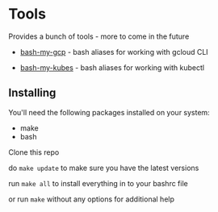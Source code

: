 # Tools

Provides a bunch of tools - more to come in the future


* [bash-my-gcp](https://www.github.com/mcrmonkey/bash-my-gcp) - bash aliases for working with gcloud CLI

* [bash-my-kubes](https://www.github.com/mcrmonkey/bash-my-kubes) - bash aliases for working with kubectl


## Installing

You'll need the following packages installed on your system:

* make
* bash



Clone this repo

do `make update` to make sure you have the latest versions

run `make all` to install everything in to your bashrc file

or run `make` without any options for additional help


